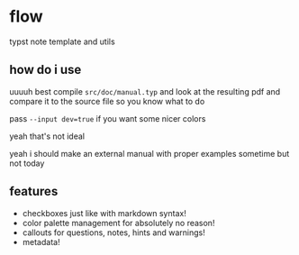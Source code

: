 # flow

typst note template and utils

## how do i use

uuuuh best compile `src/doc/manual.typ` and look at the resulting pdf and compare it to the source file so you know what to do

pass `--input dev=true` if you want some nicer colors

yeah that's not ideal

yeah i should make an external manual with proper examples sometime
but not today

## features

- checkboxes just like with markdown syntax!
- color palette management for absolutely no reason!
- callouts for questions, notes, hints and warnings!
- metadata!

